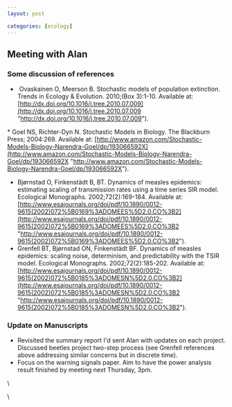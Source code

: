 ```yaml
---
layout: post

categories: [ecology]
---
```






 





Meeting with Alan
-----------------

### Some discussion of references

-   ﻿ Ovaskainen O, Meerson B. Stochastic models of population
    extinction. Trends in Ecology & Evolution. 2010;(Box 3):1-10.
    Available at:
    [http://dx.doi.org/10.1016/j.tree.2010.07.009](http://dx.doi.org/10.1016/j.tree.2010.07.009 "http://dx.doi.org/10.1016/j.tree.2010.07.009").

﻿\* Goel NS, Richter-Dyn N. Stochastic Models in Biology. The Blackburn
Press; 2004:269. Available at:
[http://www.amazon.com/Stochastic-Models-Biology-Narendra-Goel/dp/193066592X](http://www.amazon.com/Stochastic-Models-Biology-Narendra-Goel/dp/193066592X "http://www.amazon.com/Stochastic-Models-Biology-Narendra-Goel/dp/193066592X").

-   Bjørnstad O, Finkenstädt B, BT. Dynamics of measles epidemics:
    estimating scaling of transmission rates using a time series SIR
    model. Ecological Monographs. 2002;72(2):169-184. Available at:
    [http://www.esajournals.org/doi/pdf/10.1890/0012-9615(2002)072%5B0169%3ADOMEES%5D2.0.CO%3B2](http://www.esajournals.org/doi/pdf/10.1890/0012-9615(2002)072%5B0169%3ADOMEES%5D2.0.CO%3B2 "http://www.esajournals.org/doi/pdf/10.1890/0012-9615(2002)072%5B0169%3ADOMEES%5D2.0.CO%3B2").
-   Grenfell BT, Bjørnstad ON, Finkenstädt BF. Dynamics of measles
    epidemics: scaling noise, determinism, and predictability with the
    TSIR model. Ecological Monographs. 2002;72(2):185-202. Available at:
    [http://www.esajournals.org/doi/pdf/10.1890/0012-9615(2002)072%5B0185%3ADOMESN%5D2.0.CO%3B2](http://www.esajournals.org/doi/pdf/10.1890/0012-9615(2002)072%5B0185%3ADOMESN%5D2.0.CO%3B2 "http://www.esajournals.org/doi/pdf/10.1890/0012-9615(2002)072%5B0185%3ADOMESN%5D2.0.CO%3B2").

### Update on Manuscripts

-   Revisited the summary report I'd sent Alan with updates on each
    project. Discussed beetles project two-step process (see Grenfell
    references above addressing similar concerns but in discrete time).
-   Focus on the warning signals paper. Aim to have the power analysis
    result finished by meeting next Thursday, 3pm.

\

\

